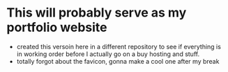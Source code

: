 # This will probably serve as my portfolio website
* created this versoin here in a different repository to see if everything is in working order before I actually go on a buy hosting and stuff.
* totally forgot about the favicon, gonna make a cool one after my break